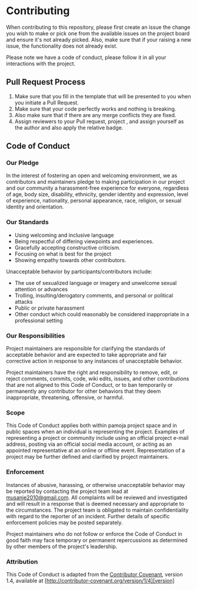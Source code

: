 # Contributing

When contributing to this repository, please first create an issue the change you wish to make or pick one from the available issues on the project board and ensure it's not already picked. Also, make sure that if your raising a new issue, the functionality does not already exist.

Please note we have a code of conduct, please follow it in all your interactions with the project.

## Pull Request Process

1. Make sure that you fill in the template that will be presented to you when you initiate a Pull Request.
2. Make sure that your code perfectly works and nothing is breaking.
3. Also make sure that if there are any merge conflicts they are fixed.
4. Assign reviewers to your Pull request, project , and assign yourself as the author and also apply the relative badge.

## Code of Conduct

### Our Pledge

In the interest of fostering an open and welcoming environment, we as
contributors and maintainers pledge to making participation in our project and
our community a harassment-free experience for everyone, regardless of age, body
size, disability, ethnicity, gender identity and expression, level of experience,
nationality, personal appearance, race, religion, or sexual identity and
orientation.

### Our Standards

* Using welcoming and inclusive language
* Being respectful of differing viewpoints and experiences.
* Gracefully accepting constructive criticism.
* Focusing on what is best for the project
* Showing empathy towards other contributors.

Unacceptable behavior by participants/contributors include:

* The use of sexualized language or imagery and unwelcome sexual attention or
advances
* Trolling, insulting/derogatory comments, and personal or political attacks
* Public or private harassment
* Other conduct which could reasonably be considered inappropriate in a
  professional setting

### Our Responsibilities

Project maintainers are responsible for clarifying the standards of acceptable
behavior and are expected to take appropriate and fair corrective action in
response to any instances of unacceptable behavior.

Project maintainers have the right and responsibility to remove, edit, or
reject comments, commits, code, wiki edits, issues, and other contributions
that are not aligned to this Code of Conduct, or to ban temporarily or
permanently any contributor for other behaviors that they deem inappropriate,
threatening, offensive, or harmful.

### Scope

This Code of Conduct applies both within pamoja project space and in public spaces
when an individual is representing the project. Examples of
representing a project or community include using an official project e-mail
address, posting via an official social media account, or acting as an appointed
representative at an online or offline event. Representation of a project may be
further defined and clarified by project maintainers.

### Enforcement

Instances of abusive, harassing, or otherwise unacceptable behavior may be
reported by contacting the project team lead at musanje2010@gmail.com. All
complaints will be reviewed and investigated and will result in a response that
is deemed necessary and appropriate to the circumstances. The project team is
obligated to maintain confidentiality with regard to the reporter of an incident.
Further details of specific enforcement policies may be posted separately.

Project maintainers who do not follow or enforce the Code of Conduct in good
faith may face temporary or permanent repercussions as determined by other
members of the project's leadership.

### Attribution

This Code of Conduct is adapted from the [Contributor Covenant][homepage], version 1.4,
available at [http://contributor-covenant.org/version/1/4][version]

[homepage]: http://contributor-covenant.org
[version]: http://contributor-covenant.org/version/1/4/